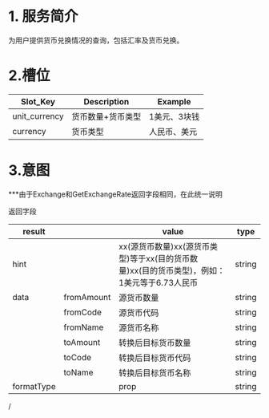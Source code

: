 # 1. 服务简介

为用户提供货币兑换情况的查询，包括汇率及货币兑换。

# 2.槽位

| **Slot\_Key** | **Description** | **Example** |
| --- | --- | --- |
| unit\_currency | 货币数量+货币类型 | 1美元、3块钱 |
| currency | 货币类型 | 人民币、美元 |

# 3.意图

\*\*\*由于Exchange和GetExchangeRate返回字段相同，在此统一说明

返回字段

| **result** |  | **value** | **type** |
| --- | --- | --- | --- |
| hint |  | xx\(源货币数量\)xx\(源货币类型\)等于xx\(目的货币数量\)xx\(目的货币类型\)，例如：1美元等于6.73人民币 | string |
| data | fromAmount | 源货币数量 | string |
|  | fromCode | 源货币代码 | string |
|  | fromName | 源货币名称 | string |
|  | toAmount | 转换后目标货币数量 | string |
|  | toCode | 转换后目标货币代码 | string |
|  | toName | 转换后目标货币名称 | string |
| formatType |  | prop | string |
/
